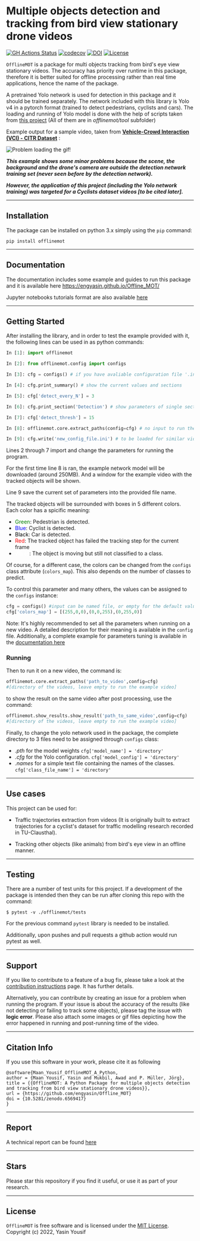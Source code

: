 Multiple objects detection and tracking from bird view stationary drone videos
=========
[![GH Actions Status](https://github.com/engyasin/Offline_MOT/workflows/PyTest/badge.svg)](https://github.com/engyasin/Offline_MOT/actions?query=branch%3Amain)
[![codecov](https://codecov.io/gh/engyasin/Offline_MOT/branch/main/graph/badge.svg)](https://codecov.io/gh/engyasin/Offline_MOT/branch/main)
[![DOI](https://zenodo.org/badge/403068329.svg)](https://zenodo.org/badge/latestdoi/403068329)
[![License](https://img.shields.io/badge/License-MIT-blue.svg)](https://opensource.org/licenses/MIT)

`OfflineMOT` is a package for multi objects tracking from bird's eye view stationary videos. The accuracy has priority over runtime in this package, therefore it is better suited for offline processing rather than real time applications, hence the name of the package.

A pretrained Yolo network is used for detection in this package and it should be trained separately. The network included with this library is Yolo v4 in a pytorch format (trained to detect pedestrians, cyclists and cars). The loading and running of Yolo model is done with the help of scripts taken from [this project](https://github.com/Tianxiaomo/pytorch-YOLOv4) (All of them are in *offlinemot/tool* subfolder)

Example output for a sample video, taken from [**Vehicle-Crowd Interaction  (VCI) - CITR Dataset**](https://github.com/dongfang-steven-yang/vci-dataset-citr) :

![Problem loading the gif!](docs/sources/../source/_static/output.gif)


***This example shows some minor problems because the scene, the background and the drone's camera are outside the detection network training set (never seen before by the detection network).***

***However, the application of this project (including the Yolo network training) was targeted for a Cyclists dataset videos [to be cited later].***

--------------------

## Installation

The package can be installed on python 3.x simply using the `pip` command:

```
pip install offlinemot
```
--------------------
## Documentation

The documentation includes some example and guides to run this package and it is available here https://engyasin.github.io/Offline_MOT/

Jupyter notebooks tutorials format are also available [here](docs/source/tutorials)

--------------------
## Getting Started

After installing the library, and in order to test the example provided with it, the following lines can be used in as python commands:

```python
In [1]: import offlinemot

In [2]: from offlinemot.config import configs

In [3]: cfg = configs() # if you have avaliable configuration file '.ini', you can pass it

In [4]: cfg.print_summary() # show the current values and sections

In [5]: cfg['detect_every_N'] = 3

In [6]: cfg.print_section('Detection') # show parameters of single section

In [7]: cfg['detect_thresh'] = 15

In [8]: offlinemot.core.extract_paths(config=cfg) # no input to run the example video

In [9]: cfg.write('new_config_file.ini') # to be loaded for similar videos

```
Lines 2 through 7 import and change the parameters for running the program.

For the first time line 8 is ran, the example network model will be downloaded (around 250MB). And a window for the example video with the tracked objects will be shown.

Line 9 save the current set of parameters into the provided file name.

The tracked objects will be surrounded with boxes in 5 different colors. Each color has a spicific meaning:

- <span style="color:green">Green</span>: Pedestrian is detected.
- <span style="color:blue">Blue</span>: Cyclist is detected.
- <span style="color:black">Black</span>: Car is detected.
- <span style="color:red">Red</span>: The tracked object has failed the tracking step for the current frame
- <span style="color:white">White</span>: The object is moving but still not classified to a class.

Of course, for a different case, the colors can be changed from the `configs` class attribute (`colors_map`). This also depends on the number of classes to predict.

To control this parameter and many others, the values can be assigned to the `configs` instance:

```python
cfg = configs() #input can be named file, or empty for the default values.
cfg['colors_map'] = [(255,0,0),(0,0,255),(0,255,0)]
```


Note: It's highly recommended to set all the parameters when running on a new video. A detailed description for their meaning is available in the `config` file. Additionally, a complete example for parameters tuning is available in the [documentation here](https://engyasin.github.io/Offline_MOT/html/tutorials/A_Working_Example.html)

### Running

Then to run it on a new video, the command is:

```python
offlinemot.core.extract_paths('path_to_video',config=cfg) 
#[directory of the videos, leave empty to run the example video]
```
to show the result on the same video after post processing, use the command:

```python
offlinemot.show_results.show_result('path_to_same_video',config=cfg)
#[directory of the videos, leave empty to run the example video]
```

Finally, to change the yolo network used in the package, the complete directory to 3 files need to be assigned through `configs` class:

- *.pth* for the model weights  `cfg['model_name'] = 'directory'`
- *.cfg* for the Yolo configuration. `cfg['model_config'] = 'directory'`
- *.names* for a simple text file containing the names of the classes.  `cfg['class_file_name'] = 'directory'`

---------------------
## Use cases

This project can be used for:

* Traffic trajectories extraction from videos (It is originally built to extract trajectories for a cyclist's dataset for traffic modelling research recorded in TU-Clausthal).

* Tracking other objects (like animals) from bird's eye view in an offline manner.

--------------------

## Testing

There are a number of test units for this project. If a development of the package is intended then they can be run after cloning this repo with the command:
```
$ pytest -v ./offlinemot/tests
```

For the previous command `pytest` library is needed to be installed.

Additionally, upon pushes and pull requests a github action would run pytest as well.

--------------------

## Support

If you like to contribute to a feature of a bug fix, please take a look at the [contribution instructions](CONTRIBUTING.md) page. It has further details.


Alternatively, you can contribute by creating an issue for a problem when running the program. If your issue is about the accuracy of the results (like not detecting or failing to track some objects), please tag the issue with **logic error**. Please also attach some images or gif files depicting how the error happened in running and post-running time of the video.

--------------------

## Citation Info
If you use this software in your work, please cite it as following

```
@software{Maan_Yousif_OfflineMOT_A_Python,
author = {Maan Yousif, Yasin and Mukbil, Awad and P. Müller, Jörg},
title = {{OfflineMOT: A Python Package for multiple objects detection and tracking from bird view stationary drone videos}},
url = {https://github.com/engyasin/Offline_MOT}
doi = {10.5281/zenodo.6569417}
}
```

--------------------
## Report

A technical report can be found [here](paper/paper.pdf) 

--------------------
## Stars

Please star this repository if you find it useful, or use it as part of your research.

--------------------
## License
`OfflineMOT` is free software and is licensed under the [MIT License](https://choosealicense.com/licenses/mit/). Copyright (c) 2022, Yasin Yousif 
